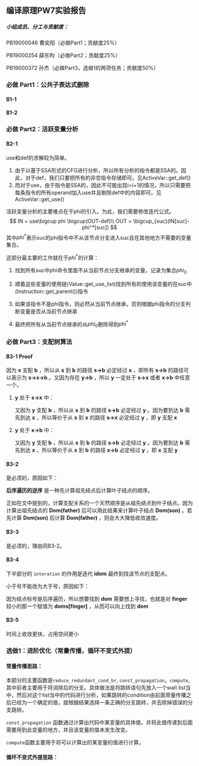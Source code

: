 ## 编译原理PW7实验报告

##### 小组成员、分工与贡献度：

PB19000046  曹奕阳（必做Part1；贡献度25%）

PB19000254  薛东昀（必做Part2；贡献度25%）

PB19000372  孙杰（必做Part3，选做1的两项任务；贡献度50%）

### 必做 Part1：公共子表达式删除

#### B1-1



#### B1-2



### 必做 Part2：活跃变量分析

#### B2-1

use和def的求解较为简单。

1. 由于以基于SSA形式的CFG进行分析，所以所有分析的指令都是SSA的。因此，对于def，我们只要把所有的非空指令存储即可。见ActiveVar::get_def()
2. 而对于use，由于指令是SSA的，因此不可能出现i=i+1的情况，所以只需要把每条指令的所有operand加入use并且剔除def中的内容即可。见ActiveVar::get_use()

活跃变量分析的主要难点在于phi的引入。为此，我们需要修改迭代公式。
$$
IN = use\bigcup phi \bigcup(OUT-def)\\
OUT = \bigcup_{suc}(IN[suc]-phi^*[suc])
$$
其中$phi^*$表示suc的phi指令中不从该节点分支进入suc且在其他地方不需要的变量集合。

这部分最主要的工作就在于$phi^*$的计算：

1. 找到所有suc中phi命令里面不从当前节点分支继承的变量，记录为集合$phi_0$

2. 顺着这些变量的使用链(Value::get_use_list)找到所有的使用该变量的在suc中(Instruction::get_parent())指令

3. 如果该指令不是phi指令，则必然从当前节点继承，否则根据phi指令的分支判断变量是否从当前节点继承

4. 最终把所有从当前节点继承的从$phi_0$删除得到$phi^*$

### 必做 Part3：支配树算法

#### B3-1 Proof

因为 **x** 支配 **b** ，所以从 **s** 到 **b** 的路径 **s->b** 必定经过 **x** ，即所有 **s->b** 的路径可以表示为 **s->x->b** 。又因为存在 **y->b** ，所以 **y** 一定处于 **s->x** 或者 **x->b** 中任意一个。

1. **y** 处于 **s->x** 中：

   又因为 **y** 支配 **b** ，所以从 **s** 到 **b** 的路径 **s->b** 必定经过 **y** 。因为要到达 **b** 需先到达 **x** ，所以等价于从 **s** 到 **x** 的路径 **s->x** 必定经过 **y** ，即 **y** 支配 **x** 

2. **y** 处于 **x->b** 中：

   又因为 **y** 支配 **b** ，所以从 **s** 到 **b** 的路径 **s->b** 必定经过 **y** 。因为要到达 **b** 需先到达 **x** ，所以等价于从 **x** 到 **b** 的路径 **x->b** 必定经过 **y** ，即 **x** 支配 **y** 

#### B3-2 

是必须的，原因如下：

**后序遍历的逆序** 是一种先计算祖先结点后计算叶子结点的顺序。

正如在文中提到的，计算支配关系的一个天然顺序是从祖先结点到叶子结点。因为计算出祖先结点的 **Dom(father)** 后可以用此结果来计算叶子结点 **Dom(son)** 。若先计算 **Dom(son)** 后计算 **Dom(father)** ，则会大大降低收敛速度。

#### B3-3

是必须的，理由同B3-2。

#### B3-4

下半部分的 `interation` 的作用是迭代 **idom** 最终到找该节点的支配点。

小于号不能改为大于号，原因如下：

因为结点标号是后序遍历，所以想要找到 **dom** 需要想上寻找，也就是对 **finger** 较小的那一个赋值为 **doms[finger]** ，从而可以向上找到 **dom**

#### B3-5

时间上收敛更快，占用空间更小

### 选做1：进阶优化（常量传播，循环不变式外提）

#### 常量传播思路：

本部分的主要函数是`reduce_redundant_cond_br`, `const_propagation`，`compute`, 其中前者主要用于将消除后的分支。具体做法是将跳转语句先放入一个wait list当中，然后对这个list当中的代码进行分析，如果跳转的condition由前面常量传播之后已经为一个确定的值，就根据结果选择一条正确的分支跳转，并去除掉错误的分支跳转。

`const_propagation` 函数通过计算出代码中某变量的具体值，并将此值传递到后面需要用到此变量的地方，并且该变量的值未发生改变。

`compute`函数主要用于将可以计算出的某变量的值进行计算。

#### 循环不变式外提思路：





